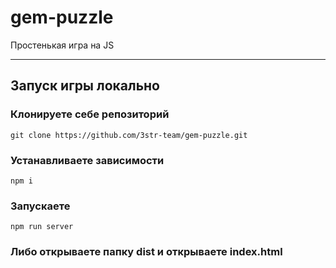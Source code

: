 # gem-puzzle
Простенькая игра на JS


---

## Запуск игры локально

### Клонируете себе репозиторий

`git clone https://github.com/3str-team/gem-puzzle.git`

### Устанавливаете зависимости

`npm i`

### Запускаете

`npm run server`

### Либо открываете папку **dist** и открываете **index.html**

